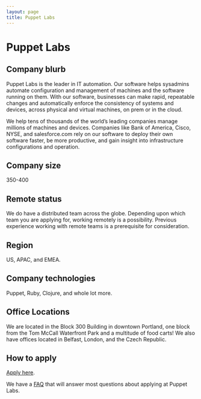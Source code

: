 ```yaml
---
layout: page
title: Puppet Labs
---
```


# Puppet Labs

## Company blurb

Puppet Labs is the leader in IT automation. Our software helps sysadmins
automate configuration and management of machines and the software running on
them. With our software, businesses can make rapid, repeatable changes and
automatically enforce the consistency of systems and devices, across physical
and virtual machines, on prem or in the cloud.

We help tens of thousands of the world’s leading companies manage millions of
machines and devices. Companies like Bank of America, Cisco, NYSE, and
salesforce.com rely on our software to deploy their own software faster, be
more productive, and gain insight into infrastructure configurations and
operation.  

## Company size

350-400

## Remote status

We do have a distributed team across the globe. Depending upon which team you
are applying for, working remotely is a possibility. Previous experience
working with remote teams is a prerequisite for consideration.

## Region

US, APAC, and EMEA.

## Company technologies

Puppet, Ruby, Clojure, and whole lot more. 

## Office Locations

We are located in the Block 300 Building in downtown Portland, one block from
the Tom McCall Waterfront Park and a multitude of food carts! We also have
offices located in Belfast, London, and the Czech Republic.

## How to apply

[Apply here](https://puppetlabs.com/about/careers).

We have a [FAQ](https://puppetlabs.com/about/careers/faq) that will answer most
questions about applying at Puppet Labs.
